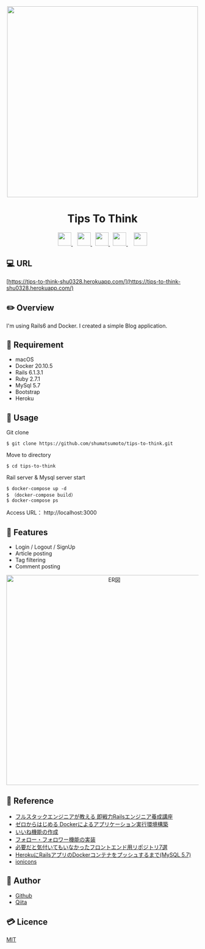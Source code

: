 <div align="center">
  <img src="https://user-images.githubusercontent.com/11171872/117256767-094faf80-ae86-11eb-9b51-468b232c7704.gif" width="500">
</div>

<h1 align="center">Tips To Think</h1>

<div align="center">
  <a href="https://www.docker.com/">
    <img src="https://image.flaticon.com/icons/png/512/919/919853.png" height="35">
  </a>&nbsp;&nbsp;
  <a href="https://railsguides.jp/6_0_release_notes.html">
    <img src="https://user-images.githubusercontent.com/11171872/113230027-27e4e880-92d3-11eb-8a73-13b4d438c17c.jpg" height="35">
  </a>&nbsp;
  <a href="https://mdbootstrap.com/">
    <img src="https://user-images.githubusercontent.com/11171872/118204129-825b9200-b498-11eb-9fec-e3d72a2273b1.png" height="35">
  </a>&nbsp;
  <a href="https://www.mysql.com/">
    <img src="https://pngimg.com/uploads/mysql/mysql_PNG23.png" height="35">
  </a>&nbsp;&nbsp;&nbsp;
  <a href="https://www.heroku.com/">
    <img src="https://user-images.githubusercontent.com/11171872/113230337-c7a27680-92d3-11eb-9e94-c131dfba8f1d.png" height="35">
  </a>
</div>

## :computer: URL

[https://tips-to-think-shu0328.herokuapp.com/](https://tips-to-think-shu0328.herokuapp.com/)


## :pencil2: Overview

I'm using Rails6 and Docker.
I created a simple Blog application.

## :hammer: Requirement

- macOS
- Docker 20.10.5
- Rails 6.1.3.1
- Ruby 2.7.1
- MySql 5.7
- Bootstrap
- Heroku

## :pushpin: Usage

Git clone
```
$ git clone https://github.com/shumatsumoto/tips-to-think.git
```
Move to directory
```
$ cd tips-to-think
```
Rail server & Mysql server start
```
$ docker-compose up -d
$ （docker-compose build）
$ docker-compose ps
```
Access URL： 
http://localhost:3000

## :railway_car: Features

- Login / Logout / SignUp
- Article posting
- Tag filtering
- Comment posting

<div align="center">
  <img width="550" alt="ER図" src="https://user-images.githubusercontent.com/11171872/118356993-bcb95200-b5b2-11eb-925a-fc3935cacf32.png">
</div>

## :green_book: Reference

- [フルスタックエンジニアが教える 即戦力Railsエンジニア養成講座](https://www.udemy.com/course/rails-kj/)
- [ゼロからはじめる Dockerによるアプリケーション実行環境構築](https://www.udemy.com/course/docker-k/)
- [いいね機能の作成](https://freecamp.life/rails-favorite/)
- [フォロー・フォロワー機能の実装](https://freecamp.life/rails-follow-follower/)
- [必要だと気付いてもいなかったフロントエンド用リポジトリ7選](https://qiita.com/baby-degu/items/95a6b0018f46b0555f8c)
- [HerokuにRailsアプリのDockerコンテナをプッシュするまで(MySQL 5.7)](https://qiita.com/take18k_tech/items/25a1147c481a37b423fc)
- [ionicons](https://ionicons.com/)

## :hatching_chick: Author

- [Github](https://github.com/shumatsumoto)
- [Qiita](https://qiita.com/ShuMatsumoto)

## :credit_card: Licence

[MIT](https://......)

